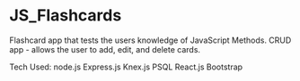 # JS_Flashcards

Flashcard app that tests the users knowledge of JavaScript Methods. 
CRUD app - allows the user to add, edit, and delete cards.

Tech Used:
node.js
Express.js
Knex.js
PSQL
React.js
Bootstrap


